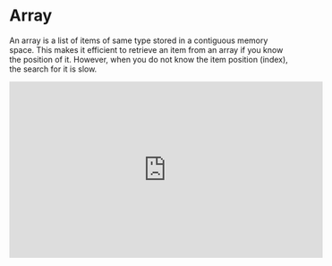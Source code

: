 # Array

An array is a list of items of same type stored in a contiguous memory space. This makes it efficient to retrieve an item from an array if you know the position of it. However, when you do not know the item position (index), the search for it is slow.

<iframe width="560" height="315" src="https://www.youtube.com/embed/oBt53YbR9Kk" title="YouTube video player" frameborder="0" allow="accelerometer; autoplay; clipboard-write; encrypted-media; gyroscope; picture-in-picture; web-share" allowfullscreen></iframe>